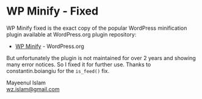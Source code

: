 # WP Minify - Fixed
WP Minify fixed is the exact copy of the popular WordPress minification plugin available at WordPress.org plugin repository:

  - [WP Minify](https://wordpress.org/plugins/wp-minify/) - WordPress.org

But unfortunately the plugin is not maintained for over 2 years and showing many error notices. So I fixed it for further use. Thanks to constantin.boiangiu for the `is_feed()` fix.

Mayeenul Islam<br>
wz.islam@gmail.com
